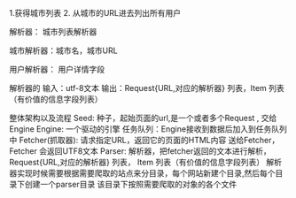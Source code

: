 1.获得城市列表
 2. 从城市的URL进去列出所有用户
 
 解析器：
   城市列表解析器
   
   城市解析器：城市名，城市URL
   
   用户解析器： 用户详情字段
   
 解析器的 输入：utf-8文本
         输出：Request{URL,对应的解析器} 列表，Item 列表（有价值的信息字段列表）
         
 整体架构以及流程
    Seed: 种子，起始页面的url,是一个或者多个Request , 交给Engine
    Engine: 一个驱动的引擎
    任务队列：Engine接收到数据后加入到任务队列中
    Fetcher(抓取器):  请求指定URL，返回它的页面的HTML内容
     送给Fetcher， Fetcher  会返回UTF8文本 
     Parser: 解析器，把fetcher返回的文本进行解析，Request{URL,对应的解析器} 列表，
     Item 列表（有价值的信息字段列表）
        解析器实现时候需要根据需要爬取的站点来分目录，每个网站新建个目录,然后每个目录下创建一个parser目录
        该目录下按照需要爬取的对象的各个文件
        
     
    
    
    
    
            